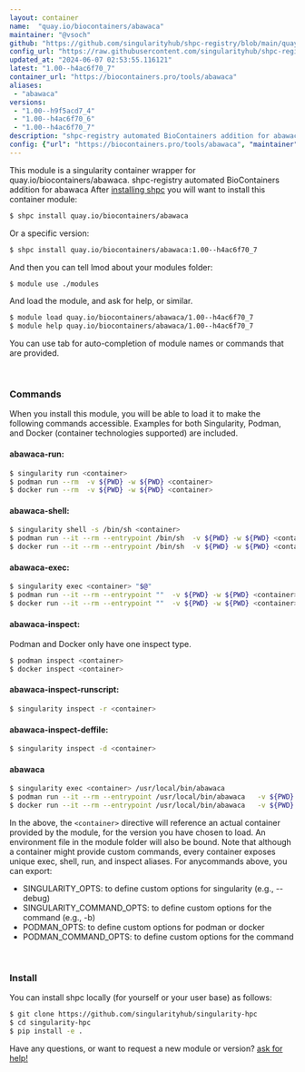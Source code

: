 ```yaml
---
layout: container
name:  "quay.io/biocontainers/abawaca"
maintainer: "@vsoch"
github: "https://github.com/singularityhub/shpc-registry/blob/main/quay.io/biocontainers/abawaca/container.yaml"
config_url: "https://raw.githubusercontent.com/singularityhub/shpc-registry/main/quay.io/biocontainers/abawaca/container.yaml"
updated_at: "2024-06-07 02:53:55.116121"
latest: "1.00--h4ac6f70_7"
container_url: "https://biocontainers.pro/tools/abawaca"
aliases:
 - "abawaca"
versions:
 - "1.00--h9f5acd7_4"
 - "1.00--h4ac6f70_6"
 - "1.00--h4ac6f70_7"
description: "shpc-registry automated BioContainers addition for abawaca"
config: {"url": "https://biocontainers.pro/tools/abawaca", "maintainer": "@vsoch", "description": "shpc-registry automated BioContainers addition for abawaca", "latest": {"1.00--h4ac6f70_7": "sha256:4303fa294ec0c17a1973947f5cd4571fe7c51cabe87e577e3b812127cedc4aee"}, "tags": {"1.00--h9f5acd7_4": "sha256:df48ab45446d2e77faf912e9a990632a04e0aa7fa45133636f599504107bf724", "1.00--h4ac6f70_6": "sha256:91de874d4ed747bc28ea53377926f4a10a03c7e27755932d2ba285109ca7dabf", "1.00--h4ac6f70_7": "sha256:4303fa294ec0c17a1973947f5cd4571fe7c51cabe87e577e3b812127cedc4aee"}, "docker": "quay.io/biocontainers/abawaca", "aliases": {"abawaca": "/usr/local/bin/abawaca"}}
---
```


This module is a singularity container wrapper for quay.io/biocontainers/abawaca.
shpc-registry automated BioContainers addition for abawaca
After [installing shpc](#install) you will want to install this container module:


```bash
$ shpc install quay.io/biocontainers/abawaca
```

Or a specific version:

```bash
$ shpc install quay.io/biocontainers/abawaca:1.00--h4ac6f70_7
```

And then you can tell lmod about your modules folder:

```bash
$ module use ./modules
```

And load the module, and ask for help, or similar.

```bash
$ module load quay.io/biocontainers/abawaca/1.00--h4ac6f70_7
$ module help quay.io/biocontainers/abawaca/1.00--h4ac6f70_7
```

You can use tab for auto-completion of module names or commands that are provided.

<br>

### Commands

When you install this module, you will be able to load it to make the following commands accessible.
Examples for both Singularity, Podman, and Docker (container technologies supported) are included.

#### abawaca-run:

```bash
$ singularity run <container>
$ podman run --rm  -v ${PWD} -w ${PWD} <container>
$ docker run --rm  -v ${PWD} -w ${PWD} <container>
```

#### abawaca-shell:

```bash
$ singularity shell -s /bin/sh <container>
$ podman run --it --rm --entrypoint /bin/sh  -v ${PWD} -w ${PWD} <container>
$ docker run --it --rm --entrypoint /bin/sh  -v ${PWD} -w ${PWD} <container>
```

#### abawaca-exec:

```bash
$ singularity exec <container> "$@"
$ podman run --it --rm --entrypoint ""  -v ${PWD} -w ${PWD} <container> "$@"
$ docker run --it --rm --entrypoint ""  -v ${PWD} -w ${PWD} <container> "$@"
```

#### abawaca-inspect:

Podman and Docker only have one inspect type.

```bash
$ podman inspect <container>
$ docker inspect <container>
```

#### abawaca-inspect-runscript:

```bash
$ singularity inspect -r <container>
```

#### abawaca-inspect-deffile:

```bash
$ singularity inspect -d <container>
```


#### abawaca

```bash
$ singularity exec <container> /usr/local/bin/abawaca
$ podman run --it --rm --entrypoint /usr/local/bin/abawaca   -v ${PWD} -w ${PWD} <container> -c " $@"
$ docker run --it --rm --entrypoint /usr/local/bin/abawaca   -v ${PWD} -w ${PWD} <container> -c " $@"
```



In the above, the `<container>` directive will reference an actual container provided
by the module, for the version you have chosen to load. An environment file in the
module folder will also be bound. Note that although a container
might provide custom commands, every container exposes unique exec, shell, run, and
inspect aliases. For anycommands above, you can export:

 - SINGULARITY_OPTS: to define custom options for singularity (e.g., --debug)
 - SINGULARITY_COMMAND_OPTS: to define custom options for the command (e.g., -b)
 - PODMAN_OPTS: to define custom options for podman or docker
 - PODMAN_COMMAND_OPTS: to define custom options for the command

<br>

### Install

You can install shpc locally (for yourself or your user base) as follows:

```bash
$ git clone https://github.com/singularityhub/singularity-hpc
$ cd singularity-hpc
$ pip install -e .
```

Have any questions, or want to request a new module or version? [ask for help!](https://github.com/singularityhub/singularity-hpc/issues)
